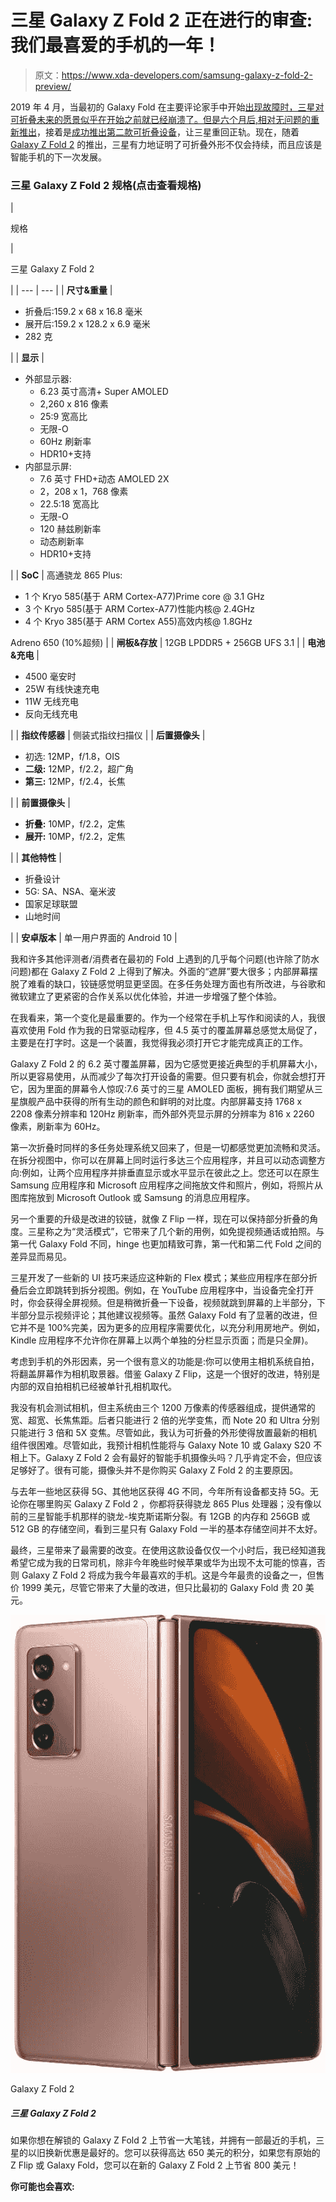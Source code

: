# 三星 Galaxy Z Fold 2 正在进行的审查:我们最喜爱的手机的一年！

> 原文：<https://www.xda-developers.com/samsung-galaxy-z-fold-2-preview/>

2019 年 4 月，当最初的 Galaxy Fold 在主要评论家手中开始[出现故障时，三星对可折叠未来的愿景似乎在开始之前就已经崩溃了。但是六个月后,](https://www.xda-developers.com/samsung-galaxy-fold-issues-broken/)[相对无问题的重新推出](https://www.xda-developers.com/samsung-galaxy-fold-launch-delays/)，接着是[成功推出第二款可折叠设备](https://www.xda-developers.com/samsung-galaxy-z-flip-launch-specs-features-pricing-availability/)，让三星重回正轨。现在，随着 [Galaxy Z Fold 2](https://www.xda-developers.com/samsung-galaxy-z-fold-2/) 的推出，三星有力地证明了可折叠外形不仅会持续，而且应该是智能手机的下一次发展。

### 三星 Galaxy Z Fold 2 规格(点击查看规格)

| 

规格

 | 

三星 Galaxy Z Fold 2

 |
| --- | --- |
| **尺寸&重量** | 

*   折叠后:159.2 x 68 x 16.8 毫米
*   展开后:159.2 x 128.2 x 6.9 毫米
*   282 克

 |
| **显示** | 

*   外部显示器:
    *   6.23 英寸高清+ Super AMOLED
    *   2,260 x 816 像素
    *   25:9 宽高比
    *   无限-O
    *   60Hz 刷新率
    *   HDR10+支持
*   内部显示屏:
    *   7.6 英寸 FHD+动态 AMOLED 2X
    *   2，208 x 1，768 像素
    *   22.5:18 宽高比
    *   无限-O
    *   120 赫兹刷新率
    *   动态刷新率
    *   HDR10+支持

 |
| **SoC** | 高通骁龙 865 Plus:

*   1 个 Kryo 585(基于 ARM Cortex-A77)Prime core @ 3.1 GHz
*   3 个 Kryo 585(基于 ARM Cortex-A77)性能内核@ 2.4GHz
*   4 个 Kryo 385(基于 ARM Cortex A55)高效内核@ 1.8GHz

Adreno 650 (10%超频) |
| **闸板&存放** | 12GB LPDDR5 + 256GB UFS 3.1 |
| **电池&充电** | 

*   4500 毫安时
*   25W 有线快速充电
*   11W 无线充电
*   反向无线充电

 |
| **指纹传感器** | 侧装式指纹扫描仪 |
| **后置摄像头** | 

*   初选: 12MP，f/1.8，OIS
*   **二级:** 12MP，f/2.2，超广角
*   **第三:** 12MP，f/2.4，长焦

 |
| **前置摄像头** | 

*   **折叠:** 10MP，f/2.2，定焦
*   **展开:** 10MP，f/2.2，定焦

 |
| **其他特性** | 

*   折叠设计
*   5G: SA、NSA、毫米波
*   国家足球联盟
*   山地时间

 |
| **安卓版本** | 单一用户界面的 Android 10 |

我和许多其他评测者/消费者在最初的 Fold 上遇到的几乎每个问题(也许除了防水问题)都在 Galaxy Z Fold 2 上得到了解决。外面的“遮屏”要大很多；内部屏幕摆脱了难看的缺口，铰链感觉明显更坚固。在多任务处理方面也有所改进，与谷歌和微软建立了更紧密的合作关系以优化体验，并进一步增强了整个体验。

在我看来，第一个变化是最重要的。作为一个经常在手机上写作和阅读的人，我很喜欢使用 Fold 作为我的日常驱动程序，但 4.5 英寸的覆盖屏幕总感觉太局促了，主要是在打字时。这是一个装置，我觉得我必须打开它才能完成真正的工作。

Galaxy Z Fold 2 的 6.2 英寸覆盖屏幕，因为它感觉更接近典型的手机屏幕大小，所以更容易使用，从而减少了每次打开设备的需要。但只要有机会，你就会想打开它，因为里面的屏幕令人惊叹:7.6 英寸的三星 AMOLED 面板，拥有我们期望从三星旗舰产品中获得的所有生动的颜色和鲜明的对比度。内部屏幕支持 1768 x 2208 像素分辨率和 120Hz 刷新率，而外部外壳显示屏的分辨率为 816 x 2260 像素，刷新率为 60Hz。

第一次折叠时同样的多任务处理系统又回来了，但是一切都感觉更加流畅和灵活。在拆分视图中，你可以在屏幕上同时运行多达三个应用程序，并且可以动态调整方向:例如，让两个应用程序并排垂直显示或水平显示在彼此之上。您还可以在原生 Samsung 应用程序和 Microsoft 应用程序之间拖放文件和照片，例如，将照片从图库拖放到 Microsoft Outlook 或 Samsung 的消息应用程序。

另一个重要的升级是改进的铰链，就像 Z Flip 一样，现在可以保持部分折叠的角度。三星称之为“灵活模式”，它带来了几个新的用例，如免提视频通话或拍照。与第一代 Galaxy Fold 不同，hinge 也更加精致可靠，第一代和第二代 Fold 之间的差异显而易见。

三星开发了一些新的 UI 技巧来适应这种新的 Flex 模式；某些应用程序在部分折叠后会立即跳转到拆分视图。例如，在 YouTube 应用程序中，当设备完全打开时，你会获得全屏视频。但是稍微折叠一下设备，视频就跳到屏幕的上半部分，下半部分显示视频评论；其他建议视频等。虽然 Galaxy Fold 有了显著的改进，但它并不是 100%完美，因为更多的应用程序需要优化，以充分利用房地产。例如，Kindle 应用程序不允许你在屏幕上以两个单独的分栏显示页面；而是只全屏)。

考虑到手机的外形因素，另一个很有意义的功能是:你可以使用主相机系统自拍，将翻盖屏幕作为相机取景器。借鉴 Galaxy Z Flip，这是一个很好的改进，特别是内部的双自拍相机已经被单针孔相机取代。

我没有机会测试相机，但主系统由三个 1200 万像素的传感器组成，提供通常的宽、超宽、长焦焦距。后者只能进行 2 倍的光学变焦，而 Note 20 和 Ultra 分别只能进行 3 倍和 5X 变焦。尽管如此，我认为可折叠的外形使得放置最新的相机组件很困难。尽管如此，我预计相机性能将与 Galaxy Note 10 或 Galaxy S20 不相上下。Galaxy Z Fold 2 会有最好的智能手机摄像头吗？几乎肯定不会，但应该足够好了。很有可能，摄像头并不是你购买 Galaxy Z Fold 2 的主要原因。

与去年一些地区获得 5G、其他地区获得 4G 不同，今年所有设备都支持 5G。无论你在哪里购买 Galaxy Z Fold 2 ，你都将获得骁龙 865 Plus 处理器；没有像以前的三星智能手机那样的骁龙-埃克斯诺斯分裂。有 12GB 的内存和 256GB 或 512 GB 的存储空间，看到三星只有 Galaxy Fold 一半的基本存储空间并不太好。

最终，三星带来了最需要的改变。在使用这款设备仅仅一个小时后，我已经知道我希望它成为我的日常司机，除非今年晚些时候苹果或华为出现不太可能的惊喜，否则 Galaxy Z Fold 2 将成为我今年最喜欢的手机。这是今年最贵的设备之一，但售价 1999 美元，尽管它带来了大量的改进，但只比最初的 Galaxy Fold 贵 20 美元。

 <picture>![Buy the Galaxy Z Fold 2 at Amazon for a hassle-free time. It doesn't have any deals at the moment but the convenience may be worth it.](img/4eea0569f417fccd2d810eaac461eaee.png)</picture> 

Galaxy Z Fold 2

##### 三星 Galaxy Z Fold 2

如果你想在解锁的 Galaxy Z Fold 2 上节省一大笔钱，并拥有一部最近的手机，三星的以旧换新优惠是最好的。您可以获得高达 650 美元的积分，如果您有原始的 Z Flip 或 Galaxy Fold，您可以在新的 Galaxy Z Fold 2 上节省 800 美元！

**你可能也会喜欢:**
